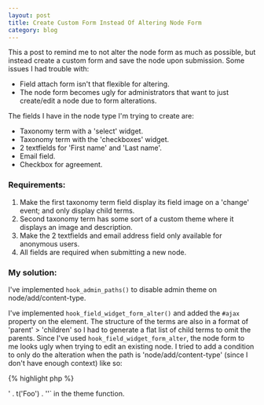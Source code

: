 ```yaml
--- 
layout: post
title: Create Custom Form Instead Of Altering Node Form
category: blog
---
```


This a post to remind me to not alter the node form as much as possible, but instead create a custom form and save the node upon submission. Some issues I had trouble with:

* Field attach form isn't that flexible for altering.
* The node form becomes ugly for administrators that want to just create/edit a node due to form alterations.

The fields I have in the node type I'm trying to create are:

* Taxonomy term with a 'select' widget.
* Taxonomy term with the 'checkboxes' widget.
* 2 textfields for 'First name' and 'Last name'.
* Email field.
* Checkbox for agreement.

### Requirements:

1. Make the first taxonomy term field display its field image on a 'change' event; and only display child terms.
2. Second taxonomy term has some sort of a custom theme where it displays an image and description.
3. Make the 2 textfields and email address field only available for anonymous users.
4. All fields are required when submitting a new node.

### My solution:

I've implemented `hook_admin_paths()` to disable admin theme on node/add/content-type.

I've implemented `hook_field_widget_form_alter()` and added the `#ajax` property on the element. The structure of the terms are also in a format of 'parent' > 'children' so I had to generate a flat list of child terms to omit the parents. Since I've used `hook_field_widget_form_alter`, the node form to me looks ugly when trying to edit an existing node. I tried to add a condition to only do the alteration when the path is 'node/add/content-type' (since I don't have enough context) like so:

{% highlight php %}
<?php
/**
 * Implements hook_field_widget_form_alter().
 */
function MY_FEATURE_field_widget_form_alter(...) {
  if (arg(0) == 'node' && arg(1) == 'content-type') {
    ...
  }
}
{% endhighlight %}

This posts a problem for the ajax function since the path becomes 'system/ajax'. So I had to remove it, and now the alteration affects all the places the field is located. This includes the field's settings form. xD

In `hook_field_widget_form_alter()`, I added a `#theme` property to display the images and description. In the theme function, I also made some alterations on the element. I wasn't able to do this on the widget form alter since the element didn't have the individual checkboxes in it.

I've altered the node form itself and set `#access` for each fields to `FALSE`. I've also set the `#access` to `FALSE` for the vertical tabs to hide them. Theme isn't really designed for admin purposes so vertical tabs didn't have much attention on styling. There was also another field that was created just for storing a value and shouldn't be accessible as well. Hid that field once again. :D

The email address field needs to be unique. I was able to do this with the [Field validation](http://drupal.org/project/field_validation) module. Error messages for the required fields to be custom too. This was a problem for me since Drupal by default has the message "[field_name] field is required." and isn't changeable. Or perhaps I just don't know how. I've disabled the "Required field" on the remaining fields so I can just do my custom validation. I've implemented `hook_field_attach_validate()` to achieve this.

I've also implemented `hook_theme` for the node form since it needs to display some text.

### What I'll Do Next Time

I think a better way to do this is create a custom form. It might contain more codes but at least I have full control over the form. No need to hide fields and such. Validate handler would include the "required" fields and checking if the email address is unique. In the submit handler, make use of [Entity API's](http://drupal.org/project/entity) `entity_metadata_wrapper` to create the node. Also make use of templates rather than theme functions, it looks a bit messy when you have things like `$output = '<div>' . t('Foo') . '</div>'` in the theme function.
